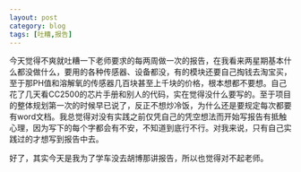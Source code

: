 ```yaml
---
layout: post
category: blog
tags: [吐糟,报告]
---
```


今天觉得不爽就吐糟一下老师要求的每两周做一次的报告，在我看来两星期基本什么都没做什么，要用的各种传感器、设备都没，有的模块还要自己掏钱去淘宝买，至于那PH值和溶解氧的传感器几百块甚至上千块的价格，根本想都不要想。自己花了几天看CC2500的芯片手册和别人的代码，实在觉得没什么要写的。至于项目的整体规划第一次的时候早已说了，反正不想炒冷饭，为什么还是要规定每次都要有word文档。我总觉得对没有实践之前仅凭自己的凭空想法而开始写报告有抵触心理，因为写下的每个字都会有不安，不知道到底行不行。对我来说，只有自己实践过的才想写到报告中去。

好了，其实今天是我为了学车没去胡博那讲报告，所以也觉得对不起老师。